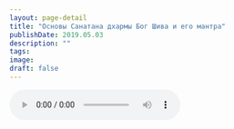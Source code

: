 ```yaml
---
layout: page-detail
title: "Основы Санатана дхармы Бог Шива и его мантра"
publishDate: 2019.05.03
description: ""
tags:
image:
draft: false
---
```


<audio title="2019.05.03 - Основы Санатана дхармы Бог Шива и его мантра.mp3" src="/upload/iblock/f46/f46523600e17a0ef4b2fee3b46be252b.mp3" controls=""></audio>

  
